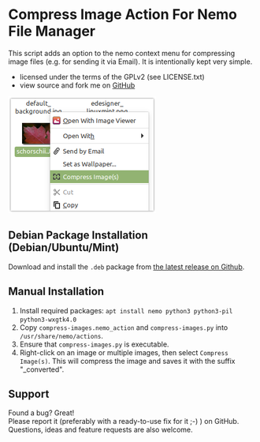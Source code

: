 # Compress Image Action For Nemo File Manager
This script adds an option to the nemo context menu for compressing image files (e.g. for sending it via Email). It is intentionally kept very simple.
* licensed under the terms of the GPLv2 (see LICENSE.txt)
* view source and fork me on [GitHub](https://github.com/schorschii/nemo-action-compress-images)

![alt text](screenshot.png)

## Debian Package Installation (Debian/Ubuntu/Mint)
Download and install the `.deb` package from [the latest release on Github](https://github.com/schorschii/nemo-action-compress-images/releases).

## Manual Installation
1. Install required packages: `apt install nemo python3 python3-pil python3-wxgtk4.0`
2. Copy `compress-images.nemo_action` and `compress-images.py` into `/usr/share/nemo/actions`.
3. Ensure that `compress-images.py` is executable.
4. Right-click on an image or multiple images, then select `Compress Image(s)`. This will compress the image and saves it with the suffix "_converted".

## Support
Found a bug? Great!  
Please report it (preferably with a ready-to-use fix for it ;-) ) on GitHub.
Questions, ideas and feature requests are also welcome.
